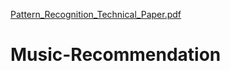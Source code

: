 [Pattern_Recognition_Technical_Paper.pdf](https://github.com/ZefraAlseif/Music-Recommendation/files/10197213/Pattern_Recognition_Technical_Paper.pdf)
# Music-Recommendation
